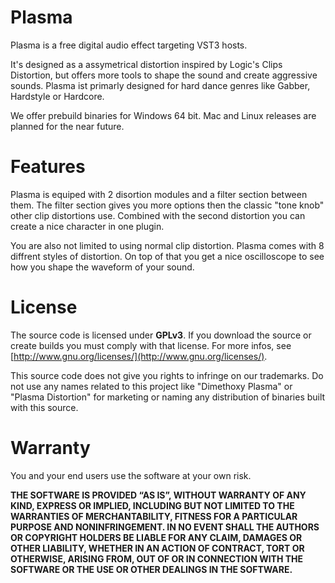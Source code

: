 # Plasma
Plasma is a free digital audio effect targeting VST3 hosts.

It's designed as a assymetrical distortion inspired by Logic's Clips Distortion, but offers more tools to shape the sound and create aggressive sounds.
Plasma ist primarly designed for hard dance genres like Gabber, Hardstyle or Hardcore.

We offer prebuild binaries for Windows 64 bit.
Mac and Linux releases are planned for the near future. 

# Features

Plasma is equiped with 2 disortion modules and a filter section between them.
The filter section gives you more options then the classic "tone knob" other clip distortions use. Combined with the second distortion you can create a nice character in one plugin.

You are also not limited to using normal clip distortion. Plasma comes with 8 diffrent styles of distortion. On top of that you get a nice oscilloscope to see how you shape the waveform of your sound.

# License
The source code is licensed under **GPLv3**. 
If you download the source or create builds you must comply with that license.
For more infos, see [http://www.gnu.org/licenses/](http://www.gnu.org/licenses/).

This source code does not give you rights to infringe on our trademarks.
Do not use any names related to this project like "Dimethoxy Plasma" or "Plasma Distortion" for marketing or naming any distribution of binaries built with this source. 

# Warranty
You and your end users use the software at your own risk.

**THE SOFTWARE IS PROVIDED “AS IS”, WITHOUT WARRANTY OF ANY KIND, EXPRESS OR IMPLIED, INCLUDING BUT NOT LIMITED TO THE WARRANTIES OF MERCHANTABILITY, FITNESS FOR A PARTICULAR PURPOSE AND NONINFRINGEMENT. IN NO EVENT SHALL THE AUTHORS OR COPYRIGHT HOLDERS BE LIABLE FOR ANY CLAIM, DAMAGES OR OTHER LIABILITY, WHETHER IN AN ACTION OF CONTRACT, TORT OR OTHERWISE, ARISING FROM, OUT OF OR IN CONNECTION WITH THE SOFTWARE OR THE USE OR OTHER DEALINGS IN THE SOFTWARE.**
